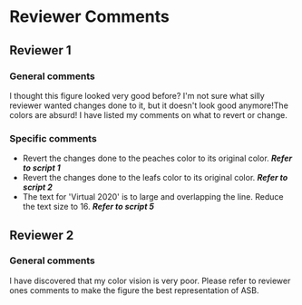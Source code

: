 # Reviewer Comments
## Reviewer 1
### General comments
I thought this figure looked very good before? I'm not sure what silly reviewer wanted changes done to it, but it doesn't look good anymore!The colors are absurd! I have listed my comments on what to revert or change.

### Specific comments
- Revert the changes done to the peaches color to its original color. **_Refer to script 1_**
- Revert the changes done to the leafs color to its original color. **_Refer to script 2_**
- The text for 'Virtual 2020' is to large and overlapping the line. Reduce the text size to 16. **_Refer to script 5_**

## Reviewer 2
### General comments
I have discovered that my color vision is very poor.
Please refer to reviewer ones comments to make the figure the best representation of ASB.